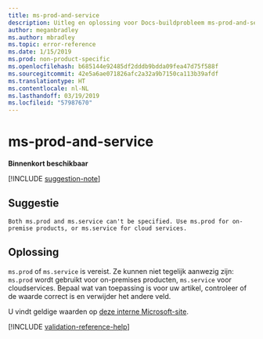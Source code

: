 ```yaml
---
title: ms-prod-and-service
description: Uitleg en oplossing voor Docs-buildprobleem ms-prod-and-service
author: meganbradley
ms.author: mbradley
ms.topic: error-reference
ms.date: 1/15/2019
ms.prod: non-product-specific
ms.openlocfilehash: b685144e92485df2dddb9bdda09fea47d75f588f
ms.sourcegitcommit: 42e5a6ae071826afc2a32a9b7150ca113b39afdf
ms.translationtype: HT
ms.contentlocale: nl-NL
ms.lasthandoff: 03/19/2019
ms.locfileid: "57987670"
---
```

# <a name="ms-prod-and-service"></a>ms-prod-and-service

**Binnenkort beschikbaar**

[!INCLUDE [suggestion-note](includes/suggestion-note.md)]

## <a name="suggestion"></a>Suggestie

`Both ms.prod and ms.service can't be specified. Use ms.prod for on-premise products, or ms.service for cloud services.`

## <a name="resolution"></a>Oplossing

`ms.prod` of `ms.service` is vereist. Ze kunnen niet tegelijk aanwezig zijn: `ms.prod` wordt gebruikt voor on-premises producten, `ms.service` voor cloudservices. Bepaal wat van toepassing is voor uw artikel, controleer of de waarde correct is en verwijder het andere veld.

U vindt geldige waarden op [deze interne Microsoft-site](https://docsmetadatatool.azurewebsites.net/allowlists).

<!--make sure to add this file to your includes folder and verify the path-->
[!INCLUDE [validation-reference-help](includes/validation-reference-help.md)]
